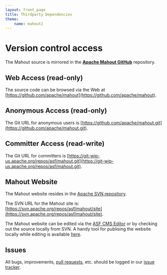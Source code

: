 ```yaml
---
layout: front_page
title: Thirdparty Dependencies
theme: 
    name: mahout2
---
```


# Version control access

The Mahout source is mirrored in the **[Apache Mahout GitHub](https://github.com/apache/mahout)** repository.
  
<a name="VersionControl-WebAccess(read-only)"></a>
## Web Access (read-only)

The source code can be browsed via the Web at [https://github.com/apache/mahout](https://github.com/apache/mahout). 

<a name="VersionControl-AnonymousAccess(read-only)"></a>
## Anonymous Access (read-only)

The Git URL for anonymous users is [https://github.com/apache/mahout.git](https://github.com/apache/mahout.git).

<a name="VersionControl-CommitterAccess(read-write)"></a>
## Committer Access (read-write)

The Git URL for committers is [https://git-wip-us.apache.org/repos/asf/mahout.git](https://git-wip-us.apache.org/repos/asf/mahout.git).

## Mahout Website 
The Mahout website resides in the [Apache SVN repository](https://svn.apache.org/viewvc/mahout/site).

The SVN URL for the Mahout site is: [https://svn.apache.org/repos/asf/mahout/site](https://svn.apache.org/repos/asf/mahout/site).

The Mahout website can be edited via the [ASF CMS Editor](http://www.apache.org/dev/cms.html) or by checking out the source locally from SVN.  A handy tool for publising the website locally while editing is available [here](https://gist.github.com/tuxdna/11223434). 


<a name="VersionControl-Issues"></a>
## Issues

All bugs, improvements, [pull requests](http://mahout.apache.org/developers/github.html), etc. should be logged in our [issue tracker](https://mahout.apache.org/developers/issue-tracker.html).